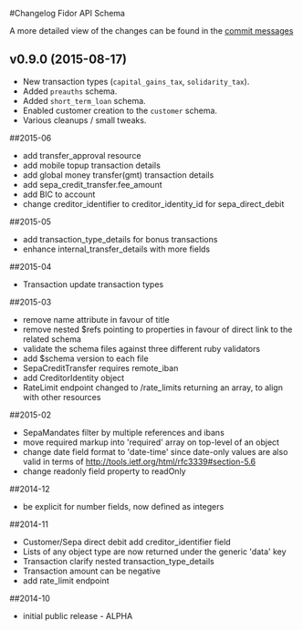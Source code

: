 #Changelog Fidor API Schema

A more detailed view of the changes can be found in the [commit messages](https://github.com/fidor/fidor_schema/commits/)

## v0.9.0 (2015-08-17)

* New transaction types (`capital_gains_tax`, `solidarity_tax`).
* Added `preauths` schema.
* Added `short_term_loan` schema.
* Enabled customer creation to the `customer` schema.
* Various cleanups / small tweaks.

##2015-06

* add transfer_approval resource
* add mobile topup transaction details
* add global money transfer(gmt) transaction details
* add sepa_credit_transfer.fee_amount
* add BIC to account
* change creditor_identifier to creditor_identity_id for sepa_direct_debit

##2015-05
* add transaction_type_details for bonus transactions
* enhance internal_transfer_details with more fields

##2015-04
* Transaction update transaction types

##2015-03

* remove name attribute in favour of title
* remove nested $refs pointing to properties in favour of direct link to the related schema
* validate the schema files against three different ruby validators
* add $schema version to each file
* SepaCreditTransfer requires remote_iban
* add CreditorIdentity object
* RateLimit endpoint changed to /rate_limits returning an array, to align with other resources

##2015-02

* SepaMandates filter by multiple references and ibans
* move required markup into 'required' array on top-level of an object
* change date field format to 'date-time' since date-only values are also valid in terms of http://tools.ietf.org/html/rfc3339#section-5.6
* change readonly field property to readOnly

##2014-12

* be explicit for number fields, now defined as integers

##2014-11

* Customer/Sepa direct debit add creditor_identifier field
* Lists of any object type are now returned under the generic 'data' key
* Transaction clarify nested transaction_type_details
* Transaction amount can be negative
* add rate_limit endpoint

##2014-10

* initial public release - ALPHA
